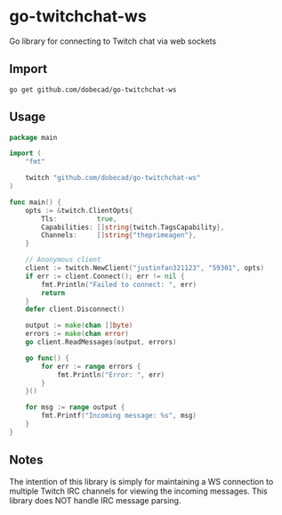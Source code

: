 # go-twitchchat-ws

Go library for connecting to Twitch chat via web sockets

## Import
```
go get github.com/dobecad/go-twitchchat-ws
```

## Usage
```go
package main

import (
	"fmt"

	twitch "github.com/dobecad/go-twitchchat-ws"
)

func main() {
	opts := &twitch.ClientOpts{
		Tls:          true,
		Capabilities: []string{twitch.TagsCapability},
		Channels:     []string{"theprimeagen"},
	}

	// Anonymous client
	client := twitch.NewClient("justinfan321123", "59301", opts)
	if err := client.Connect(); err != nil {
		fmt.Println("Failed to connect: ", err)
		return
	}
	defer client.Disconnect()

	output := make(chan []byte)
	errors := make(chan error)
	go client.ReadMessages(output, errors)

	go func() {
		for err := range errors {
			fmt.Println("Error: ", err)
		}
	}()

	for msg := range output {
		fmt.Printf("Incoming message: %s", msg)
	}
}
```

## Notes

The intention of this library is simply for maintaining a WS connection to multiple Twitch IRC channels
for viewing the incoming messages. This library does NOT handle IRC message parsing.
